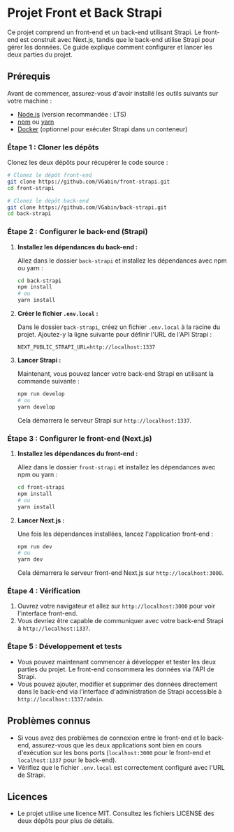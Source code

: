 
# Projet Front et Back Strapi

Ce projet comprend un front-end et un back-end utilisant Strapi. Le front-end est construit avec Next.js, tandis que le back-end utilise Strapi pour gérer les données. Ce guide explique comment configurer et lancer les deux parties du projet.

## Prérequis

Avant de commencer, assurez-vous d'avoir installé les outils suivants sur votre machine :

- [Node.js](https://nodejs.org/) (version recommandée : LTS)
- [npm](https://www.npmjs.com/) ou [yarn](https://yarnpkg.com/)
- [Docker](https://www.docker.com/) (optionnel pour exécuter Strapi dans un conteneur)

### Étape 1 : Cloner les dépôts

Clonez les deux dépôts pour récupérer le code source :

```bash
# Clonez le dépôt front-end
git clone https://github.com/VGabin/front-strapi.git
cd front-strapi

# Clonez le dépôt back-end
git clone https://github.com/VGabin/back-strapi.git
cd back-strapi
```

### Étape 2 : Configurer le back-end (Strapi)

1. **Installez les dépendances du back-end :**

   Allez dans le dossier `back-strapi` et installez les dépendances avec npm ou yarn :

   ```bash
   cd back-strapi
   npm install
   # ou
   yarn install
   ```

2. **Créer le fichier `.env.local` :**

   Dans le dossier `back-strapi`, créez un fichier `.env.local` à la racine du projet. Ajoutez-y la ligne suivante pour définir l'URL de l'API Strapi :

   ```env
   NEXT_PUBLIC_STRAPI_URL=http://localhost:1337
   ```

3. **Lancer Strapi :**

   Maintenant, vous pouvez lancer votre back-end Strapi en utilisant la commande suivante :

   ```bash
   npm run develop
   # ou
   yarn develop
   ```

   Cela démarrera le serveur Strapi sur `http://localhost:1337`.

### Étape 3 : Configurer le front-end (Next.js)

1. **Installez les dépendances du front-end :**

   Allez dans le dossier `front-strapi` et installez les dépendances avec npm ou yarn :

   ```bash
   cd front-strapi
   npm install
   # ou
   yarn install
   ```

2. **Lancer Next.js :**

   Une fois les dépendances installées, lancez l'application front-end :

   ```bash
   npm run dev
   # ou
   yarn dev
   ```

   Cela démarrera le serveur front-end Next.js sur `http://localhost:3000`.

### Étape 4 : Vérification

1. Ouvrez votre navigateur et allez sur `http://localhost:3000` pour voir l'interface front-end.
2. Vous devriez être capable de communiquer avec votre back-end Strapi à `http://localhost:1337`.

### Étape 5 : Développement et tests

- Vous pouvez maintenant commencer à développer et tester les deux parties du projet. Le front-end consommera les données via l'API de Strapi.
- Vous pouvez ajouter, modifier et supprimer des données directement dans le back-end via l'interface d'administration de Strapi accessible à `http://localhost:1337/admin`.

## Problèmes connus

- Si vous avez des problèmes de connexion entre le front-end et le back-end, assurez-vous que les deux applications sont bien en cours d'exécution sur les bons ports (`localhost:3000` pour le front-end et `localhost:1337` pour le back-end).
- Vérifiez que le fichier `.env.local` est correctement configuré avec l'URL de Strapi.

## Licences

- Le projet utilise une licence MIT. Consultez les fichiers LICENSE des deux dépôts pour plus de détails.
